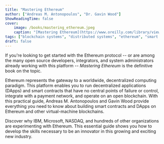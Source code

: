 ```yaml
---
title: "Mastering Ethereum"
author: ["Andreas M. Antonopoulos", "Dr. Gavin Wood"]
ShowReadingTime: false
cover:
    image: /books/mastering_ethereum.jpeg
    caption: "[Mastering Ethereum](https://www.oreilly.com/library/view/mastering-ethereum/9781491971932/)"
tags: ["blockchain systems", "distributed systems", "ethereum", "smart contracts", "computing"]
draft: false
---
```


If you're looking to get started with the Ethereum protocol -- or are among the many
open source developers, integrators, and system administrators already working with
this platform -- *Mastering Ethereum* is the definitive book on the topic. 

Ethereum represents the gateway to a worldwide, decentralized computing paradigm.
This platform enables you to run decentralized applications (DApps) and smart
contracts that have no central points of failure or control, integrate with a
payment network, and operate on an open blockchain. With this practical guide,
Andreas M. Antonopoulos and Gavin Wood provide everything you need to know about
building smart contracts and DApps on Ethereum and other virtual-machine blockchains.

Discover why IBM, Microsoft, NASDAQ, and hundreds of other organizations are
experimenting with Ethereum. This essential guide shows you how to develop the
skills necessary to be an innovator in this growing and exciting new industry.

